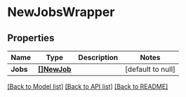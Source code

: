 # NewJobsWrapper

## Properties
Name | Type | Description | Notes
------------ | ------------- | ------------- | -------------
**Jobs** | [**[]NewJob**](NewJob.md) |  | [default to null]

[[Back to Model list]](../README.md#documentation-for-models) [[Back to API list]](../README.md#documentation-for-api-endpoints) [[Back to README]](../README.md)


